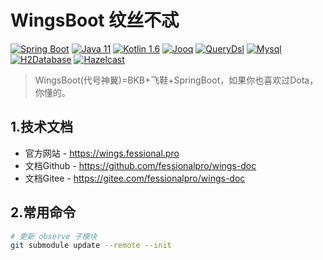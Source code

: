 # WingsBoot 纹丝不忒

[![Spring Boot](https://img.shields.io/badge/spring--boot-2.6.6-green)](https://spring.io/projects/spring-boot)
[![Java 11](https://img.shields.io/badge/java-11-red)](https://spring.io/projects/spring-boot)
[![Kotlin 1.6](https://img.shields.io/badge/kotlin-1.6-red)](https://kotlinlang.org/docs/reference/)
[![Jooq](https://img.shields.io/badge/jooq-3.14-yellow)](https://www.jooq.org/download/)
[![QueryDsl](https://img.shields.io/badge/querydsl-5.0-yellow)](https://querydsl.com/static/querydsl/5.0.0/reference/html_single)
[![Mysql](https://img.shields.io/badge/mysql-8.0-blue)](https://dev.mysql.com/downloads/mysql/)
[![H2Database](https://img.shields.io/badge/h2db-2.0-blue)](http://h2database.com/html/main.html)
[![Hazelcast](https://img.shields.io/badge/hazelcast-4.2-lightblue)](https://hazelcast.org/imdg/)

> WingsBoot(代号神翼)=BKB+飞鞋+SpringBoot，如果你也喜欢过Dota，你懂的。

## 1.技术文档

* 官方网站 - <https://wings.fessional.pro>
* 文档Github - <https://github.com/fessionalpro/wings-doc>
* 文档Gitee - <https://gitee.com/fessionalpro/wings-doc>

## 2.常用命令

```bash
# 更新 observe 子模块
git submodule update --remote --init
```
